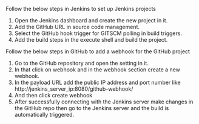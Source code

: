 
Follow the below steps in Jenkins to set up Jenkins projects

1. Open the Jenkins dashboard and create the new project in it.
2. Add the GitHub URL in source code management.
3. Select the GitHub hook trigger for GITSCM polling in build triggers.
4. Add the build steps in the execute shell and build the project.

Follow the below steps in GitHub  to add a webhook for the GitHub project

1. Go to the GitHub repository and open the setting in it.
2. In that click on webhook and in the webhook section create a new webhook.
3. In the payload URL add the public IP address and port number like  http://jenkins_server_ip:8080/github-webhook/
4. And then click create webhook
5. After successfully connecting with the Jenkins server make changes in the GitHub repo then go to the Jenkins server and the build is automatically triggered.
